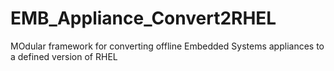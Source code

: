 # EMB_Appliance_Convert2RHEL
MOdular framework for converting offline Embedded Systems appliances to a defined version of RHEL
